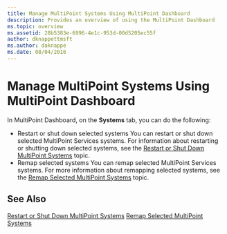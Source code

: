```yaml
---
title: Manage MultiPoint Systems Using MultiPoint Dashboard
description: Provides an overview of using the MultiPoint Dashboard
ms.topic: overview
ms.assetid: 28b5383e-6996-4e1c-953d-00d5205ec55f
author: dknappettmsft
ms.author: daknappe
ms.date: 08/04/2016
---
```

# Manage MultiPoint Systems Using MultiPoint Dashboard
In MultiPoint Dashboard, on the **Systems** tab, you can do the following:

- Restart or shut down selected systems
You can restart or shut down selected MultiPoint Services systems. For information about restarting or shutting down selected systems, see the [Restart or Shut Down MultiPoint Systems](Restart-or-Shut-Down-MultiPoint-Systems.md) topic.
- Remap selected systems
You can remap selected MultiPoint Services systems. For more information about remapping selected systems, see the [Remap Selected MultiPoint Systems](Remap-Selected-MultiPoint-Systems.md) topic.

## See Also
[Restart or Shut Down MultiPoint Systems](Restart-or-Shut-Down-MultiPoint-Systems.md)
[Remap Selected MultiPoint Systems](Remap-Selected-MultiPoint-Systems.md)
